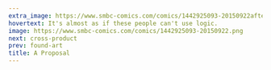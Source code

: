 ```yaml
---
extra_image: https://www.smbc-comics.com/comics/1442925093-20150922after.png
hovertext: It's almost as if these people can't use logic.
image: https://www.smbc-comics.com/comics/1442925093-20150922.png
next: cross-product
prev: found-art
title: A Proposal
---
```

